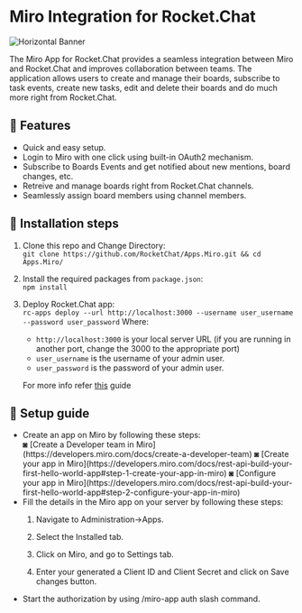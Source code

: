 # Miro Integration for Rocket.Chat

![Horizontal Banner](https://i.postimg.cc/N0Cj7pp6/image.png)

The Miro App for Rocket.Chat provides a seamless integration between Miro and Rocket.Chat and improves collaboration between teams.
The application allows users to create and manage their boards, subscribe to task events, create new tasks, edit and delete their boards and do much more right from Rocket.Chat.


<h2>🚀 Features </h2>
<ul>
  <li>Quick and easy setup.</li> 
  <li>Login to Miro with one click using built-in OAuth2 mechanism.</li>
  <li>Subscribe to Boards Events and get notified about new mentions, board changes, etc.</li>
  <li>Retreive and manage boards right from Rocket.Chat channels.</li>
  <li>Seamlessly assign board members using channel members.</li>
</ul>

<h2>🔧 Installation steps </h2>

1.  Clone this repo and Change Directory: </br>
    `git clone https://github.com/RocketChat/Apps.Miro.git && cd Apps.Miro/`

2.  Install the required packages from `package.json`: </br>
    `npm install`

3.  Deploy Rocket.Chat app: </br>
    `rc-apps deploy --url http://localhost:3000 --username user_username --password user_password`
    Where:

    -   `http://localhost:3000` is your local server URL (if you are running in another port, change the 3000 to the appropriate port)
    -   `user_username` is the username of your admin user.
    -   `user_password` is the password of your admin user.

    For more info refer [this](https://developer.rocket.chat/apps-engine/getting-started/rocket.chat-app-engine-cli) guide

<h2>📲 Setup guide </h2>
 <ul>
  <li> Create an app on Miro by following these steps:</li> 
  ◙ [Create a Developer team in Miro](https://developers.miro.com/docs/create-a-developer-team)
  ◙ [Create your app in Miro](https://developers.miro.com/docs/rest-api-build-your-first-hello-world-app#step-1-create-your-app-in-miro)
  ◙ [Configure your app in Miro](https://developers.miro.com/docs/rest-api-build-your-first-hello-world-app#step-2-configure-your-app-in-miro)
  
  <li>Fill the details in the Miro app on your server by following these steps:</li>
  
  1. Navigate to Administration->Apps. 
  
  2. Select the Installed tab.
  
  3. Click on Miro, and go to Settings tab.
  
  4. Enter your generated a Client ID and Client Secret and click on Save changes button.
  
  <li>Start the authorization by using /miro-app auth slash command.</li>
</ul>
